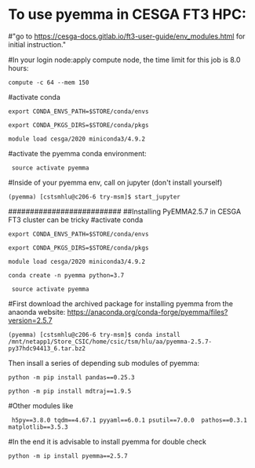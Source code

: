 # To use pyemma in CESGA FT3 HPC: 
#"go to https://cesga-docs.gitlab.io/ft3-user-guide/env_modules.html for initial instruction."

#In your login node:apply compute node, the time limit for this job is 8.0 hours:

```
compute -c 64 --mem 150
```
#activate conda
```
export CONDA_ENVS_PATH=$STORE/conda/envs
```
```
export CONDA_PKGS_DIRS=$STORE/conda/pkgs
```
```
module load cesga/2020 miniconda3/4.9.2
```
#activate the pyemma conda environment:
```
 source activate pyemma
```

#Inside of your pyemma env, call on jupyter (don't install yourself)
```
(pyemma) [cstsmhlu@c206-6 try-msm]$ start_jupyter
```


##########################
##Installing PyEMMA2.5.7 in CESGA FT3 cluster can be tricky
#activate conda
```
export CONDA_ENVS_PATH=$STORE/conda/envs
```
```
export CONDA_PKGS_DIRS=$STORE/conda/pkgs
```
```
module load cesga/2020 miniconda3/4.9.2
```
```
conda create -n pyemma python=3.7
```

```
 source activate pyemma
```
#First download the archived package for installing pyemma from the anaonda website: https://anaconda.org/conda-forge/pyemma/files?version=2.5.7
```
(pyemma) [cstsmhlu@c206-6 try-msm]$ conda install /mnt/netapp1/Store_CSIC/home/csic/tsm/hlu/aa/pyemma-2.5.7-py37hdc94413_6.tar.bz2
```
Then insall a series of depending sub modules of pyemma:

```
python -m pip install pandas==0.25.3
```

```
python -m pip install mdtraj==1.9.5
```

#Other modules like
```
 h5py==3.8.0 tqdm==4.67.1 pyyaml==6.0.1 psutil==7.0.0  pathos==0.3.1 matplotlib==3.5.3
```

#In the end it is advisable to install pyemma for double check
```
python -m ip install pyemma==2.5.7
```

